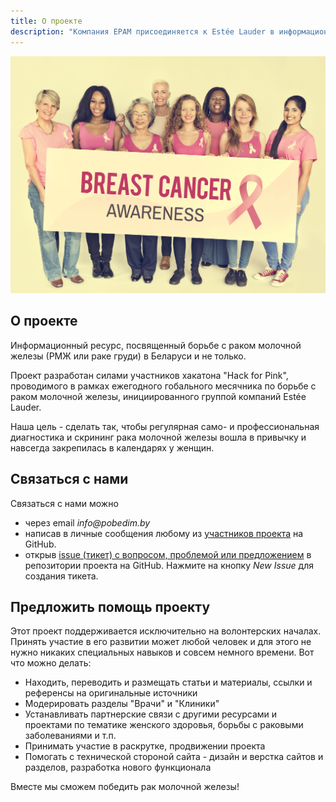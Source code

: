 ```yaml
---
title: О проекте
description: "Компания EPAM присоединяется к Estée Lauder в информационное движение против заболевания рака груди. Важно обратить внимание на профилактику и раннюю диагностику в Беларуси и странах СНГ. Пора победить рак груди вместе!"
---
```


![О проекте](./pink-ribbon-breast-cancer-awareness-concept-PFW5PBH.jpg)

## О проекте

Информационный ресурс, посвященный борьбе с раком молочной железы (РМЖ или раке груди) в Беларуси и не только.

Проект разработан силами участников хакатона "Hack for Pink", проводимого в рамках ежегодного гобального месячника по борьбе с раком молочной железы, инициированного группой компаний Estée Lauder.

Наша цель - сделать так, чтобы регулярная само- и профессиональная диагностика и скрининг рака молочной железы вошла в привычку и навсегда закрепилась в календарях у женщин. 

## Связаться с нами

Связаться с нами можно
* через email _info@pobedim.by_
* написав в личные сообщения любому из [участников проекта](https://github.com/Pink-Ribbon/pobedimby/graphs/contributors) на GitHub.
* открыв [issue (тикет) с вопросом, проблемой или предложением](https://github.com/Pink-Ribbon/pobedimby/issues) в репозитории проекта на GitHub. Нажмите на кнопку _New Issue_ для создания тикета.

## Предложить помощь проекту

Этот проект поддерживается исключительно на волонтерских началах. Принять участие в его развитии может любой человек и для этого не нужно никаких специальных навыков и совсем немного времени. Вот что можно делать:
* Находить, переводить и размещать статьи и материалы, ссылки и референсы на оригинальные источники
* Модерировать разделы "Врачи" и "Клиники"
* Устанавливать партнерские связи с другими ресурсами и проектами по тематике женского здоровья, борьбы с раковыми заболеваниями и т.п.
* Принимать участие в раскрутке, продвижении проекта
* Помогать с технической стороной сайта - дизайн и верстка сайтов и разделов, разработка нового функционала

Вместе мы сможем победить рак молочной железы!

